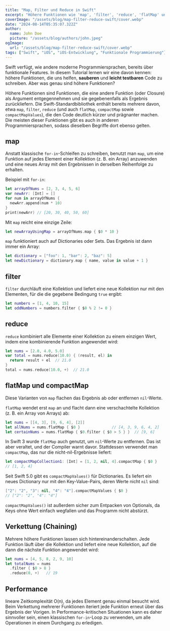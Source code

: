 ```yaml
---
title: "Map, Filter und Reduce in Swift"
excerpt: "Höhere Funktionen wie 'map', 'filter', 'reduce', 'flatMap' und 'compactMap' für funktionale Programmierung."
coverImage: "/assets/blog/map-filter-reduce-swift/cover.webp"
date: "2024-08-14T05:35:07.322Z"
author:
  name: John Doe
  picture: "/assets/blog/authors/john.jpeg"
ogImage:
  url: "/assets/blog/map-filter-reduce-swift/cover.webp"
tags: ["Swift", "iOS", "iOS-Entwicklung", "Funktionale Programmierung"]
---
```


Swift verfügt, wie andere moderne Programmiersprachen, bereits über funktionale Features. In diesem Tutorial lernen wir eine davon kennen: höhere Funktionen, die uns helfen, **sauberen** und **leicht testbaren** Code zu schreiben. Aber was genau sind höhere Funktionen?

Höhere Funktionen sind Funktionen, die eine andere Funktion (oder Closure) als Argument entgegennehmen und sie gegebenenfalls als Ergebnis zurückliefern. Die Swift-Standardbibliothek enthält bereits mehrere davon, etwa `map`, `filter`, `reduce` (und auch `flatMap`, `compactMap` sowie `compactMapValues`), die den Code deutlich kürzer und prägnanter machen. Die meisten dieser Funktionen gibt es auch in anderen Programmiersprachen, sodass dieselben Begriffe dort ebenso gelten.

## map

Anstatt klassische `for-in`-Schleifen zu schreiben, benutzt man `map`, um eine Funktion auf jedes Element einer Kollektion (z. B. ein Array) anzuwenden und eine neues Array mit den Ergebnissen in derselben Reihenfolge zu erhalten.

Beispiel mit `for-in`:

```swift
let arrayOfNums = [2, 3, 4, 5, 6]
var newArr: [Int] = []
for num in arrayOfNums {
  newArr.append(num * 10)
}
print(newArr) // [20, 30, 40, 50, 60]
```

Mit `map` reicht eine einzige Zeile:

```swift
let newArrayUsingMap = arrayOfNums.map { $0 * 10 }
```

`map` funktioniert auch auf Dictionaries oder Sets. Das Ergebnis ist dann immer ein Array:

```swift
let dictionary = ["foo": 1, "bar": 2, "baz": 5]
let newDictionary = dictionary.map { name, value in value + 1 }
```

## filter

`filter` durchläuft eine Kollektion und liefert eine neue Kollektion nur mit den Elementen, für die die gegebene Bedingung `true` ergibt:

```swift
let numbers = [1, 4, 10, 15]
let oddNumbers = numbers.filter { $0 % 2 != 0 }
```

## reduce

`reduce` kombiniert alle Elemente einer Kollektion zu einem einzigen Wert, indem eine kombinierende Funktion angewendet wird:

```swift
let nums = [2.0, 4.0, 5.0]
var total = nums.reduce(10.0) { (result, el) in
  return result + el  // 21.0
}
total = nums.reduce(10.0, +)  // 21.0
```

## flatMap und compactMap

Diese Varianten von `map` flachen das Ergebnis ab oder entfernen `nil`-Werte.

`flatMap` wendet erst `map` an und flacht dann eine verschachtelte Kollektion (z. B. ein Array von Arrays) ab:

```swift
let nums = [[4, 3], [9, 6, 4], [2]]
let allNums = nums.flatMap { $0 }              // [4, 3, 9, 6, 4, 2]
let certainNums = nums.flatMap { $0.filter { $0 > 5 } }  // [9, 6]
```

In Swift 3 wurde `flatMap` auch genutzt, um `nil`-Werte zu entfernen. Das ist aber veraltet, und der Compiler warnt davor. Stattdessen verwendet man `compactMap`, das nur die nicht-nil-Ergebnisse liefert:

```swift
let compactMapCollection1: [Int] = [1, 2, nil, 4].compactMap { $0 }
// [1, 2, 4]
```

Seit Swift 5.0 gibt es `compactMapValues()` für Dictionaries. Es liefert ein neues Dictionary nur mit den Key-Value-Pairs, deren Werte nicht `nil` sind:

```swift
["2": "2", "3": nil, "4": "4"].compactMapValues { $0 }
// ["2": "2", "4": "4"]
```

`compactMapValues()` ist außerdem sicher zum Entpacken von Optionals, da Keys ohne Wert einfach wegfallen und das Programm nicht abstürzt.

## Verkettung (Chaining)

Mehrere höhere Funktionen lassen sich hintereinanderschalten. Jede Funktion läuft über die Kollektion und liefert eine neue Kollektion, auf die dann die nächste Funktion angewendet wird:

```swift
let nums = [4, 5, 8, 2, 9, 10]
let totalNums = nums
  .filter { $0 > 8 }
  .reduce(0, +)   // 19
```

## Performance

lineare Zeitkomplexität O(n), da jedes Element genau einmal besucht wird. Beim Verkettung mehrerer Funktionen iteriert jede Funktion erneut über das Ergebnis der Vorigen. In Performance-kritischen Situationen kann es daher sinnvoller sein, einen klassischen `for-in`-Loop zu verwenden, um alle Operationen in einem Durchgang zu erledigen.